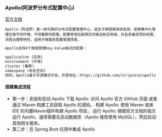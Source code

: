 ### Apollo(阿波罗分布式配置中心)

[官方文档](https://www.apolloconfig.com/#/zh/README)

~~~
Apollo（阿波罗）是一款可靠的分布式配置管理中心，诞生于携程框架研发部，能够集中化管理应用不同环境、不同集群的配置，配置修改后能够实时推送到应用端，并且具备规范的权限、流程治理等特性，适用于微服务配置管理场景。
~~~

```txt
Apollo支持4个维度管理Key-Value格式的配置：

application (应用)
environment (环境)
cluster (集群)
namespace (命名空间)
同时，Apollo基于开源模式开发，开源地址：https://github.com/ctripcorp/apollo
```

####  搭建集成流程

- 第一步：安装和启动 Apollo
下载 Apollo: 访问 Apollo 官方 GitHub 页面 或者通过 Maven 构建工具获取 Apollo 的源码。
构建 Apollo: 使用 Maven 或者 IDE 的内置Maven插件构建 Apollo 项目。
运行 Apollo: 根据官方文档的指示运行 Apollo，通常需要先启动数据库（Apollo 推荐使用 MySQL），然后启动其他相关服务。
- 第二步：在 Spring Boot 应用中集成 Apollo